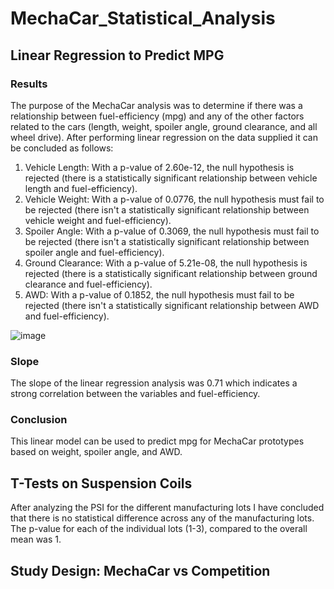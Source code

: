 # MechaCar_Statistical_Analysis
## Linear Regression to Predict MPG
### Results
The purpose of the MechaCar analysis was to determine if there was a relationship between fuel-efficiency (mpg) and any of the other factors related to the cars (length, weight, spoiler angle, ground clearance, and all wheel drive).  After performing linear regression on the data supplied it can be concluded as follows:

1) Vehicle Length: With a p-value of 2.60e-12, the null hypothesis is rejected (there is a statistically significant relationship between vehicle length and fuel-efficiency).
2) Vehicle Weight: With a p-value of 0.0776, the null hypothesis must fail to be rejected (there isn't a statistically significant relationship between vehicle weight and fuel-efficiency).
3) Spoiler Angle: With a p-value of 0.3069, the null hypothesis must fail to be rejected (there isn't a statistically significant relationship between spoiler angle and fuel-efficiency).
4) Ground Clearance: With a p-value of 5.21e-08, the null hypothesis is rejected (there is a statistically significant relationship between ground clearance  and fuel-efficiency).
5) AWD: With a p-value of 0.1852, the null hypothesis must fail to be rejected (there isn't a statistically significant relationship between AWD and fuel-efficiency).


![image](https://user-images.githubusercontent.com/106352711/190519967-d92fb196-5317-49a9-a799-1fbda8ad38f9.png)
### Slope
The slope of the linear regression analysis was 0.71 which indicates a strong correlation between the variables and fuel-efficiency. 

### Conclusion
This linear model can be used to predict mpg for MechaCar prototypes based on weight, spoiler angle, and AWD.


## T-Tests on Suspension Coils
After analyzing the PSI for the different manufacturing lots I have concluded that there is no statistical difference across any of the manufacturing lots.  The p-value for each of the individual lots (1-3), compared to the overall mean was 1.  

## Study Design: MechaCar vs Competition
